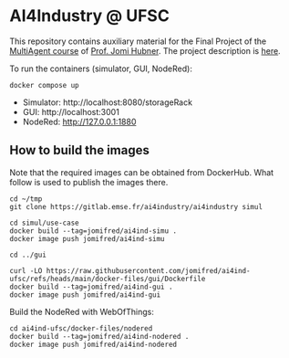 # AI4Industry @ UFSC

This repository contains auxiliary material for the Final Project of the [MultiAgent course](https://jomifred.github.io/mas/) of [Prof. Jomi Hubner](https://jomifred.github.io). The project description is [here](https://docs.google.com/document/d/1W6TgXikrYhW47doUN8UX8MfEgXsF8KFMu-lcJAeMM9Q/edit?usp=sharing).


To run the containers (simulator, GUI, NodeRed):

```
docker compose up
```

- Simulator: http://localhost:8080/storageRack
- GUI: http://localhost:3001
- NodeRed: http://127.0.0.1:1880


## How to build the images
Note that the required images can be obtained from DockerHub. What follow is used to publish the images there.

```
cd ~/tmp
git clone https://gitlab.emse.fr/ai4industry/ai4industry simul

cd simul/use-case
docker build --tag=jomifred/ai4ind-simu . 
docker image push jomifred/ai4ind-simu

cd ../gui

curl -LO https://raw.githubusercontent.com/jomifred/ai4ind-ufsc/refs/heads/main/docker-files/gui/Dockerfile
docker build --tag=jomifred/ai4ind-gui . 
docker image push jomifred/ai4ind-gui
```

Build the NodeRed with WebOfThings:

```
cd ai4ind-ufsc/docker-files/nodered
docker build --tag=jomifred/ai4ind-nodered . 
docker image push jomifred/ai4ind-nodered
```

